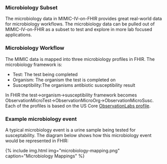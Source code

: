 ### Microbiology Subset
The microbiology data in MIMIC-IV-on-FHIR provides great real-world data for microbiology workflows. The microbiology data can be pulled out of MIMIC-IV-on-FHIR as a subset to test and explore in more lab focused applications.

### Microbiology Workflow
The MIMIC data is mapped into three microbiology profiles in FHIR. The microbiology framework is:
- Test: The test being completed
- Organism: The organism the test is completed on
- Susceptibility:The organisms antibiotic susceptibility result 

In FHIR the test->organism->susceptibility framework becomes ObservationMicroTest->ObservationMicroOrg->ObservationMicroSusc. Each of the profiles is based on the US Core [ObservationLabs profile](https://www.hl7.org/fhir/us/core/StructureDefinition-us-core-observation-lab.html).


### Example microbiology event
A typical microbiology event is a urine sample being tested for susceptability. The diagram below shows how this microbiology event would be represented in FHIR:

{% include img.html img="microbiology-mapping.png" caption="Microbiology Mappings" %}
